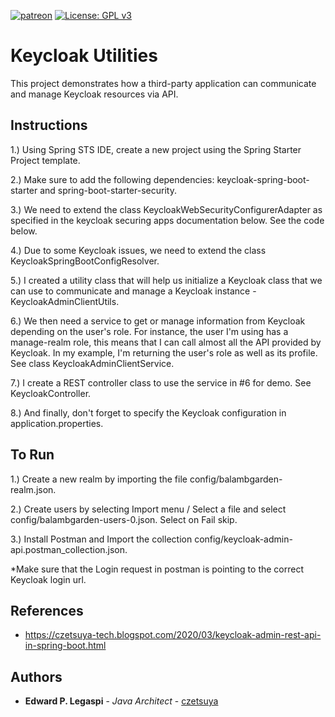 [![patreon](https://c5.patreon.com/external/logo/become_a_patron_button.png)](https://www.patreon.com/bePatron?u=12280211)
[![License: GPL v3](https://img.shields.io/badge/License-GPLv3-blue.svg)](https://www.gnu.org/licenses/gpl-3.0)

# Keycloak Utilities

This project demonstrates how a third-party application can communicate and manage Keycloak resources via API.

## Instructions

1.) Using Spring STS IDE, create a new project using the Spring Starter Project template.

2.) Make sure to add the following dependencies: keycloak-spring-boot-starter and spring-boot-starter-security.

3.) We need to extend the class KeycloakWebSecurityConfigurerAdapter as specified in the keycloak securing apps documentation below. See the code below.

4.) Due to some Keycloak issues, we need to extend the class KeycloakSpringBootConfigResolver.

5.) I created a utility class that will help us initialize a Keycloak class that we can use to communicate and manage a Keycloak instance - KeycloakAdminClientUtils.

6.) We then need a service to get or manage information from Keycloak depending on the user's role. For instance, the user I'm using has a manage-realm role, this means that I can call almost all the API provided by Keycloak. In my example, I'm returning the user's role as well as its profile. See class KeycloakAdminClientService.

7.) I create a REST controller class to use the service in #6 for demo. See KeycloakController.

8.) And finally, don't forget to specify the Keycloak configuration in application.properties.

## To Run

1.) Create a new realm by importing the file config/balambgarden-realm.json.

2.) Create users by selecting Import menu / Select a file and select config/balambgarden-users-0.json. Select on Fail skip.

3.) Install Postman and Import the collection config/keycloak-admin-api.postman_collection.json.

*Make sure that the Login request in postman is pointing to the correct Keycloak login url.

## References
 
 - https://czetsuya-tech.blogspot.com/2020/03/keycloak-admin-rest-api-in-spring-boot.html

## Authors

 * **Edward P. Legaspi** - *Java Architect* - [czetsuya](https://github.com/czetsuya)

